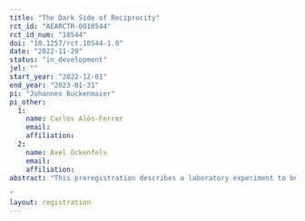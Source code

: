 ```yaml
---
title: "The Dark Side of Reciprocity"
rct_id: "AEARCTR-0010544"
rct_id_num: "10544"
doi: "10.1257/rct.10544-1.0"
date: "2022-11-29"
status: "in_development"
jel: ""
start_year: "2022-12-01"
end_year: "2023-01-31"
pi: "Johannes Buckenmaier"
pi_other:
  1:
    name: Carlos Alós-Ferrer
    email: 
    affiliation: 
  2:
    name: Axel Ockenfels
    email: 
    affiliation: 
abstract: "This preregistration describes a laboratory experiment to be conducted at the University of Zurich. The experiment investigates the (im)morality of reciprocity in a new behavioral economics paradigm. We describe the experimental design, the hypotheses, and sample size.
"
layout: registration
---
```


